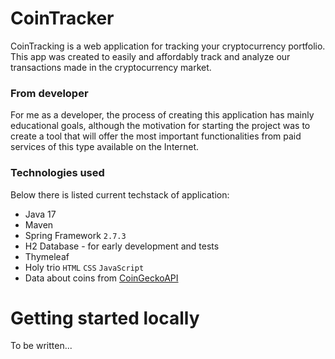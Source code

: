 # CoinTracker
CoinTracking is a web application for tracking your cryptocurrency portfolio.
This app was created to easily and affordably track and analyze our transactions made in the cryptocurrency market.

### From developer
For me as a developer, the process of creating this application has mainly educational goals, 
although the motivation for starting the project was to create a tool that will offer the most important functionalities
from paid services of this type available on the Internet.

### Technologies used
Below there is listed current techstack of application:<br>
- Java 17
- Maven
- Spring Framework `2.7.3`
- H2 Database - for early development and tests
- Thymeleaf
- Holy trio `HTML` `CSS` `JavaScript`
- Data about coins from [CoinGeckoAPI](https://www.coingecko.com/en/api)

# Getting started locally

To be written...
